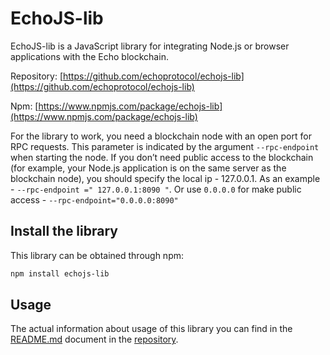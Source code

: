 # EchoJS-lib

EchoJS-lib is a JavaScript library for integrating Node.js or browser applications with the Echo blockchain.

Repository: [https://github.com/echoprotocol/echojs-lib](https://github.com/echoprotocol/echojs-lib)

Npm: [https://www.npmjs.com/package/echojs-lib](https://www.npmjs.com/package/echojs-lib)

For the library to work, you need a blockchain node with an open port for RPC requests. This parameter is indicated by the argument `--rpc-endpoint` when starting the node. If you don’t need public access to the blockchain (for example, your Node.js application is on the same server as the blockchain node), you should specify the local ip - 127.0.0.1. As an example - `--rpc-endpoint =" 127.0.0.1:8090 "`. Or use `0.0.0.0` for make public access - `--rpc-endpoint="0.0.0.0:8090"`

## Install the library

This library can be obtained through npm:

```bash
npm install echojs-lib
```

## Usage

The actual information about usage of this library you can find in the [README.md](https://github.com/echoprotocol/echojs-lib/blob/master/README.md) document in the [repository](https://www.npmjs.com/package/echojs-lib).